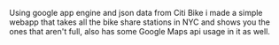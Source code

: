 Using google app engine and json data from Citi Bike i made a simple webapp that takes all the bike share stations in NYC and shows you the ones that aren't full, also has some Google Maps api usage in it as well. 
